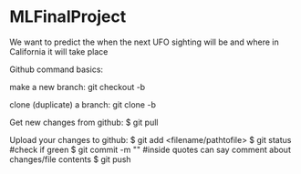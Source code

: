 # MLFinalProject
We want to predict the when the next UFO sighting will be and where in California it will take place

Github command basics:

make a new branch:
git checkout -b <branchname>

clone (duplicate) a branch:
git clone -b <branchname> <remote-repo-url>

Get new changes from github:
$ git pull 

Upload your changes to github:
$ git add <filename/pathtofile>
$ git status #check if green
$ git commit -m "" #inside quotes can say comment about changes/file contents
$ git push

